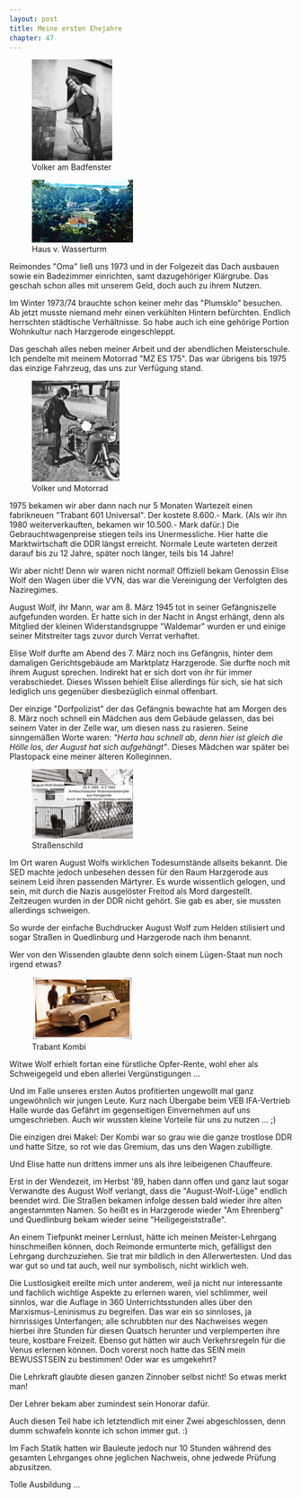 ```yaml
---
layout: post
title: Meine ersten Ehejahre
chapter: 47
---
```




<figure class="left"><a href="/bilder/173.jpg" title="Klicken f&uuml;r Grossansicht" rel="facebox"><img title="Volker am Badfenster" src="/bilder/thumb-173.png"></a><figcaption>Volker am Badfenster</figcaption></figure>
<figure class="right"><a href="/bilder/174.jpg" title="Klicken f&uuml;r Grossansicht" rel="facebox"><img title="Haus v. Wasserturm" src="/bilder/thumb-174.png"></a><figcaption>Haus v. Wasserturm</figcaption></figure>
Reimondes "Oma" ließ uns 1973 und in der Folgezeit das Dach ausbauen sowie ein
Badezimmer einrichten, samt dazugehöriger Klärgrube. Das geschah schon alles
mit unserem Geld, doch auch zu ihrem Nutzen.

Im Winter 1973/74 brauchte schon keiner mehr das "Plumsklo" besuchen. Ab jetzt
musste niemand mehr einen verkühlten Hintern befürchten. Endlich herrschten
städtische Verhältnisse. So habe auch ich eine gehörige Portion Wohnkultur
nach Harzgerode eingeschleppt.

Das geschah alles neben meiner Arbeit und der abendlichen Meisterschule. Ich
pendelte mit meinem Motorrad "MZ ES 175". Das war übrigens bis 1975 das
einzige Fahrzeug, das uns zur Verfügung stand.

<figure class="right"><a href="/bilder/175.jpg" title="Klicken f&uuml;r Grossansicht" rel="facebox"><img title="mein Motorrad" src="/bilder/thumb-175.png"></a><figcaption>Volker und Motorrad</figcaption></figure>
1975 bekamen wir aber dann nach nur 5 Monaten Wartezeit einen fabrikneuen
"Trabant 601 Universal". Der kostete 8.600.- Mark. (Als wir ihn 1980
weiterverkauften, bekamen wir 10.500.- Mark dafür.) Die Gebrauchtwagenpreise stiegen
teils ins Unermessliche. Hier hatte die Marktwirtschaft die DDR längst
erreicht. Normale Leute warteten derzeit darauf bis zu 12 Jahre, später noch
länger, teils bis 14 Jahre!

Wir aber nicht! Denn wir waren nicht normal! Offiziell bekam Genossin Elise
Wolf den Wagen über die VVN, das war die Vereinigung der Verfolgten des
Naziregimes.

August Wolf, ihr Mann, war am 8. März 1945 tot in seiner Gefängniszelle
aufgefunden worden. Er hatte sich in der Nacht in Angst erhängt, denn als
Mitglied der kleinen Widerstandsgruppe "Waldemar" wurden er und einige seiner
Mitstreiter tags zuvor durch Verrat verhaftet.

Elise Wolf durfte am Abend des 7. März noch ins Gefängnis, hinter dem
damaligen Gerichtsgebäude am Marktplatz Harzgerode. Sie durfte noch mit ihrem
August sprechen. Indirekt hat er sich dort von ihr für immer verabschiedet.
Dieses Wissen behielt Elise allerdings für sich, sie hat sich lediglich uns
gegenüber diesbezüglich einmal offenbart.

Der einzige "Dorfpolizist" der das Gefängnis bewachte hat am Morgen des 8.
März noch schnell ein Mädchen aus dem Gebäude gelassen, das bei seinem Vater
in der Zelle war, um diesen nass zu rasieren. Seine sinngemäßen Worte waren:
_"Herta hau schnell ab, denn hier ist gleich die Hölle los, der August hat
sich aufgehängt"_. Dieses Mädchen war später bei Plastopack eine meiner
älteren Kolleginnen.

<figure class="right"><a href="/bilder/176.jpg" title="Klicken f&uuml;r Grossansicht" rel="facebox"><img title="Stra&#xdf;enschild" src="/bilder/thumb-176.png"></a><figcaption>Stra&#xdf;enschild</figcaption></figure>
 Im Ort waren August Wolfs wirklichen Todesumstände allseits bekannt.
Die SED machte jedoch unbesehen dessen für den Raum Harzgerode aus seinem Leid
ihren passenden Märtyrer. Es wurde wissentlich gelogen, und sein, mit durch
die Nazis ausgelöster Freitod als Mord dargestellt. Zeitzeugen wurden in der
DDR nicht gehört. Sie gab es aber, sie mussten allerdings schweigen.

So wurde der einfache Buchdrucker August Wolf zum Helden stilisiert und sogar
Straßen in Quedlinburg und Harzgerode nach ihm benannt.

Wer von den Wissenden glaubte denn solch einem Lügen-Staat nun noch irgend
etwas?

<figure class="left"><a href="/bilder/177.jpg" title="Klicken f&uuml;r Grossansicht" rel="facebox"><img title="Trabant Kombi" src="/bilder/thumb-177.png"></a><figcaption>Trabant Kombi</figcaption></figure>
 Witwe Wolf erhielt fortan eine fürstliche Opfer-Rente, wohl eher als
Schweigegeld und eben allerlei Vergünstigungen …

Und im Falle unseres ersten Autos profitierten ungewollt mal ganz ungewöhnlich
wir jungen Leute. Kurz nach Übergabe beim VEB IFA-Vertrieb Halle wurde das
Gefährt im gegenseitigen Einvernehmen auf uns umgeschrieben. Auch wir wussten
kleine Vorteile für uns zu nutzen … ;)

Die einzigen drei Makel: Der Kombi war so grau wie die ganze trostlose DDR und
hatte Sitze, so rot wie das Gremium, das uns den Wagen zubilligte.

Und Elise hatte nun drittens immer uns als ihre leibeigenen Chauffeure.

Erst in der Wendezeit, im Herbst '89, haben dann offen und ganz laut sogar
Verwandte des August Wolf verlangt, dass die "August-Wolf-Lüge" endlich
beendet wird. Die Straßen bekamen infolge dessen bald wieder ihre alten
angestammten Namen. So heißt es in Harzgerode wieder "Am Ehrenberg" und
Quedlinburg bekam wieder seine "Heiligegeiststraße".

An einem Tiefpunkt meiner Lernlust, hätte ich meinen Meister-Lehrgang
hinschmeißen können, doch Reimonde ermunterte mich, gefälligst den Lehrgang
durchzuziehen. Sie trat mir bildlich in den Allerwertesten. Und das war gut so
und tat auch, weil nur symbolisch, nicht wirklich weh.

Die Lustlosigkeit ereilte mich unter anderem, weil ja nicht nur interessante
und fachlich wichtige Aspekte zu erlernen waren, viel schlimmer, weil sinnlos,
war die Auflage in 360 Unterrichtsstunden alles über den
Marxismus-Leninismus zu begreifen. Das war ein so sinnloses, ja hirnrissiges
Unterfangen; alle schrubbten nur des Nachweises wegen hierbei ihre Stunden für
diesen Quatsch herunter und verplemperten ihre teure, kostbare Freizeit.
Ebenso gut hätten wir auch Verkehrsregeln für die Venus erlernen können. Doch
vorerst noch hatte das SEIN mein BEWUSSTSEIN zu bestimmen! Oder war es
umgekehrt?

Die Lehrkraft glaubte diesen ganzen Zinnober selbst nicht! So etwas merkt man!

Der Lehrer bekam aber zumindest sein Honorar dafür.

Auch diesen Teil habe ich letztendlich mit einer Zwei abgeschlossen, denn dumm
schwafeln konnte ich schon immer gut. :)

Im Fach Statik hatten wir Bauleute jedoch nur 10 Stunden während des gesamten
Lehrganges ohne jeglichen Nachweis, ohne jedwede Prüfung abzusitzen.

Tolle Ausbildung …

